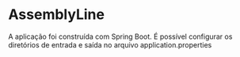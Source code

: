 # AssemblyLine
A aplicação foi construída com Spring Boot. É possível configurar os diretórios de entrada e saída no arquivo application.properties

